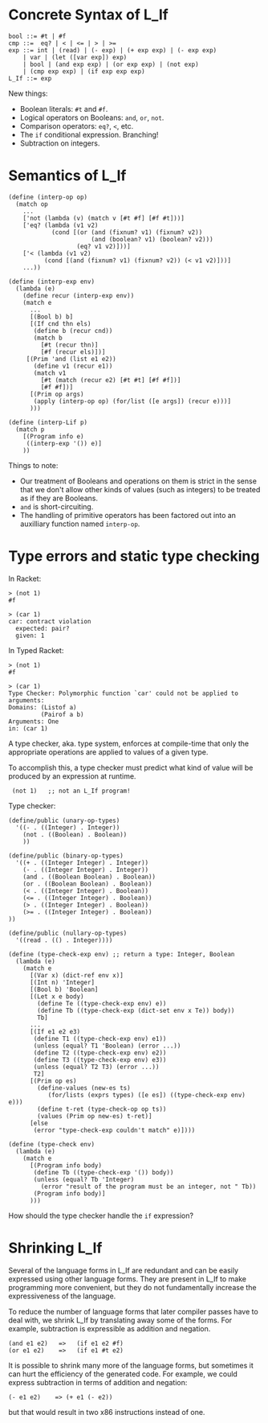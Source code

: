 # Concrete Syntax of L_If

    bool ::= #t | #f
    cmp ::=  eq? | < | <= | > | >= 
    exp ::= int | (read) | (- exp) | (+ exp exp) | (- exp exp)
        | var | (let ([var exp]) exp)
        | bool | (and exp exp) | (or exp exp) | (not exp) 
        | (cmp exp exp) | (if exp exp exp) 
    L_If ::= exp
    
New things:
* Boolean literals: `#t` and `#f`.
* Logical operators on Booleans: `and`, `or`, `not`.
* Comparison operators: `eq?`, `<`, etc.
* The `if` conditional expression. Branching!
* Subtraction on integers.


# Semantics of L_If

    (define (interp-op op)
      (match op
        ...
        ['not (lambda (v) (match v [#t #f] [#f #t]))]
        ['eq? (lambda (v1 v2)
                (cond [(or (and (fixnum? v1) (fixnum? v2))
                           (and (boolean? v1) (boolean? v2)))
                       (eq? v1 v2)]))]
        ['< (lambda (v1 v2)
              (cond [(and (fixnum? v1) (fixnum? v2)) (< v1 v2)]))]
        ...))

    (define (interp-exp env)
      (lambda (e)
        (define recur (interp-exp env))
        (match e
          ...
          [(Bool b) b]
          [(If cnd thn els)
           (define b (recur cnd))
           (match b
             [#t (recur thn)]
             [#f (recur els)])] 
         [(Prim 'and (list e1 e2))
           (define v1 (recur e1))
           (match v1
             [#t (match (recur e2) [#t #t] [#f #f])]
             [#f #f])]
          [(Prim op args)
           (apply (interp-op op) (for/list ([e args]) (recur e)))]
          )))

    (define (interp-Lif p)
      (match p
        [(Program info e)
         ((interp-exp '()) e)]
        ))

Things to note:
* Our treatment of Booleans and operations on them is strict in the
  sense that we don't allow other kinds of values (such as integers)
  to be treated as if they are Booleans.
* `and` is short-circuiting.
* The handling of primitive operators has been factored out
  into an auxilliary function named `interp-op`.


# Type errors and static type checking

In Racket:

    > (not 1)
    #f

    > (car 1)
    car: contract violation
      expected: pair?
      given: 1

In Typed Racket:

    > (not 1)
    #f

    > (car 1)
    Type Checker: Polymorphic function `car' could not be applied to arguments:
    Domains: (Listof a)
             (Pairof a b)
    Arguments: One
    in: (car 1)


A type checker, aka. type system, enforces at compile-time that only
the appropriate operations are applied to values of a given type.

To accomplish this, a type checker must predict what kind of value
will be produced by an expression at runtime.

     (not 1)   ;; not an L_If program!

Type checker:

    (define/public (unary-op-types)
      '((- . ((Integer) . Integer))
     	(not . ((Boolean) . Boolean))
        ))

    (define/public (binary-op-types)
      '((+ . ((Integer Integer) . Integer))
        (- . ((Integer Integer) . Integer))
     	(and . ((Boolean Boolean) . Boolean))
	    (or . ((Boolean Boolean) . Boolean))
     	(< . ((Integer Integer) . Boolean))
     	(<= . ((Integer Integer) . Boolean))
     	(> . ((Integer Integer) . Boolean))
    	(>= . ((Integer Integer) . Boolean))
	))
    
    (define/public (nullary-op-types)
      '((read . (() . Integer))))

    (define (type-check-exp env) ;; return a type: Integer, Boolean
      (lambda (e)
        (match e
          [(Var x) (dict-ref env x)]
          [(Int n) 'Integer]
          [(Bool b) 'Boolean]
          [(Let x e body)
            (define Te ((type-check-exp env) e))
            (define Tb ((type-check-exp (dict-set env x Te)) body))
            Tb]
          ...
          [(If e1 e2 e3)
           (define T1 ((type-check-exp env) e1))
           (unless (equal? T1 'Boolean) (error ...))
           (define T2 ((type-check-exp env) e2))
           (define T3 ((type-check-exp env) e3))
           (unless (equal? T2 T3) (error ...))
           T2]
          [(Prim op es)
            (define-values (new-es ts)
               (for/lists (exprs types) ([e es]) ((type-check-exp env) e)))
            (define t-ret (type-check-op op ts))
            (values (Prim op new-es) t-ret)]
          [else
           (error "type-check-exp couldn't match" e)])))

    (define (type-check env)
      (lambda (e)
        (match e
          [(Program info body)
           (define Tb ((type-check-exp '()) body))
           (unless (equal? Tb 'Integer)
             (error "result of the program must be an integer, not " Tb))
           (Program info body)]
          )))

How should the type checker handle the `if` expression?


# Shrinking L_If

Several of the language forms in L_If are redundant and can be easily
expressed using other language forms. They are present in L_If to make
programming more convenient, but they do not fundamentally increase
the expressiveness of the language. 

To reduce the number of language forms that later compiler passes have
to deal with, we shrink L_If by translating away some of the forms.
For example, subtraction is expressible as addition and negation.

    (and e1 e2)   =>   (if e1 e2 #f)
	(or e1 e2)    =>   (if e1 #t e2)
    
It is possible to shrink many more of the language forms, but
sometimes it can hurt the efficiency of the generated code.
For example, we could express subtraction in terms of addition
and negation:

    (- e1 e2)    => (+ e1 (- e2))
	
but that would result in two x86 instructions instead of one.



